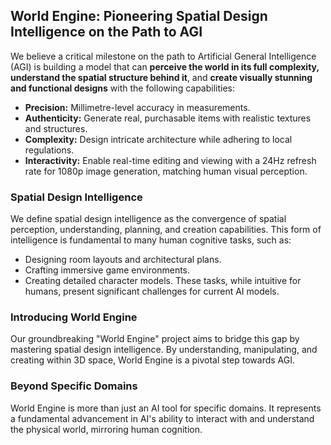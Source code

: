 ##  World Engine: Pioneering Spatial Design Intelligence on the Path to AGI

We believe a critical milestone on the path to Artificial General Intelligence (AGI) is building a model that can **perceive the world in its full complexity, understand the spatial structure behind it**, and **create visually stunning and functional designs** with the following capabilities:
- **Precision:** Millimetre-level accuracy in measurements.
- **Authenticity:** Generate real, purchasable items with realistic textures and structures.
- **Complexity:** Design intricate architecture while adhering to local regulations.
- **Interactivity:** Enable real-time editing and viewing with a 24Hz refresh rate for 1080p image generation, matching human visual perception.
### Spatial Design Intelligence
We define spatial design intelligence as the convergence of spatial perception, understanding, planning, and creation capabilities. This form of intelligence is fundamental to many human cognitive tasks, such as:
- Designing room layouts and architectural plans.
- Crafting immersive game environments.
- Creating detailed character models.
These tasks, while intuitive for humans, present significant challenges for current AI models. 
### Introducing World Engine
Our groundbreaking "World Engine" project aims to bridge this gap by mastering spatial design intelligence. By understanding, manipulating, and creating within 3D space, World Engine is a pivotal step towards AGI.
### Beyond Specific Domains
World Engine is more than just an AI tool for specific domains. It represents a fundamental advancement in AI's ability to interact with and understand the physical world, mirroring human cognition.
